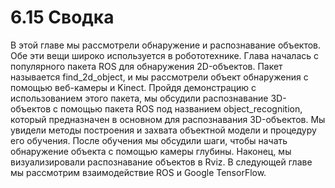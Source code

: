 # 6.15 Сводка

В этой главе мы рассмотрели обнаружение и распознавание объектов. Обе эти вещи широко используется в робототехнике. Глава началась с популярного пакета ROS для обнаружения 2D-объектов. Пакет называется find\_2d\_object, и мы рассмотрели объект обнаружения с помощью веб-камеры и Kinect. Пройдя демонстрацию с использованием этого пакета, мы обсудили распознавание 3D-объектов с помощью пакета ROS под названием object\_recognition, который предназначен в основном для распознавания 3D-объектов. Мы увидели методы построения и захвата объектной модели и процедуру его обучения. После обучения мы обсудили шаги, чтобы начать обнаружение объекта с помощью камеры глубины. Наконец, мы визуализировали распознавание объектов в Rviz. В следующей главе мы рассмотрим взаимодействие ROS и Google TensorFlow.

